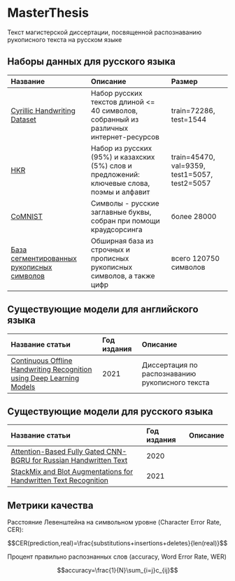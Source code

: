 # MasterThesis
Текст магистерской диссертации, посвященной распознаванию рукописного текста на русском языке

## Наборы данных для русского языка

| Название                                                                                                                     | Описание                                                                                    | Размер                                        |
|:-----------------------------------------------------------------------------------------------------------------------------|:--------------------------------------------------------------------------------------------|:----------------------------------------------|
| [Cyrillic Handwriting Dataset](https://www.kaggle.com/datasets/constantinwerner/cyrillic-handwriting-dataset)                | Набор русских текстов длиной <= 40 символов, собранный из различных интернет-ресурсов       | train=72286, test=1544                        |
| [HKR](https://github.com/abdoelsayed2016/HKR_Dataset)                                                                        | Набор из русских (95%) и казахских (5%) слов и предложений: ключевые слова, поэмы и алфавит | train=45470, val=9359, test1=5057, test2=5057 |
| [CoMNIST](https://github.com/GregVial/CoMNIST)                                                                               | Символы - русские заглавные буквы, собран при помощи краудсорсинга                          | более 28000                                   |
| [База сегментированных рукописных символов](https://drive.google.com/folderview?id=0B0EQUc5HmgcGS0l2RDlKenlpNnc&usp=sharing) | Обширная база из строчных и прописных рукописных символов, а также цифр                     | всего 120750 символов                         |

## Существующие модели для английского языка

| Название статьи                                                                                           | Год издания | Описание                                        |
|:----------------------------------------------------------------------------------------------------------|:------------|:------------------------------------------------|
| [Continuous Offline Handwriting Recognition using Deep Learning Models](https://arxiv.org/pdf/2112.13328) | 2021        | Диссертация по распознаванию рукописного текста |

## Существующие модели для русского языка

| Название статьи                                                                                                  | Год издания | Описание |
|:-----------------------------------------------------------------------------------------------------------------|:------------|:---------|
| [Attention-Based Fully Gated CNN-BGRU for Russian Handwritten Text](https://www.mdpi.com/2313-433X/6/12/141/htm) | 2020        |          |
| [StackMix and Blot Augmentations for Handwritten Text Recognition](https://arxiv.org/pdf/2108.11667)             | 2021        |          |

## Метрики качества

Расстояние Левенштейна на символьном уровне (Character Error Rate, CER):

$$CER(prediction,real)=\frac{substitutions+insertions+deletes}{len(real)}$$

Процент правильно распознанных слов (accuracy, Word Error Rate, WER)

$$accuracy=\frac{1}{N}\sum_{i=j}c_{ij}$$
